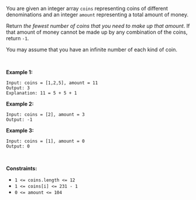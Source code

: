 <!-- https://leetcode.com/problems/coin-change/ -->

You are given an integer array `coins` representing coins of different
denominations and an integer `amount` representing a total amount of
money.

Return *the fewest number of coins that you need to make up that
amount*. If that amount of money cannot be made up by any combination of
the coins, return `-1`.

You may assume that you have an infinite number of each kind of coin.

 

**Example 1:**

    Input: coins = [1,2,5], amount = 11
    Output: 3
    Explanation: 11 = 5 + 5 + 1

**Example 2:**

    Input: coins = [2], amount = 3
    Output: -1

**Example 3:**

    Input: coins = [1], amount = 0
    Output: 0

 

**Constraints:**

-   `1 <= coins.length <= 12`
-   `1 <= coins[i] <= 231 - 1`
-   `0 <= amount <= 104`

